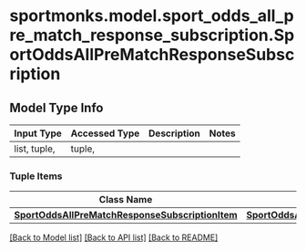 # sportmonks.model.sport_odds_all_pre_match_response_subscription.SportOddsAllPreMatchResponseSubscription

## Model Type Info
Input Type | Accessed Type | Description | Notes
------------ | ------------- | ------------- | -------------
list, tuple,  | tuple,  |  | 

### Tuple Items
Class Name | Input Type | Accessed Type | Description | Notes
------------- | ------------- | ------------- | ------------- | -------------
[**SportOddsAllPreMatchResponseSubscriptionItem**](SportOddsAllPreMatchResponseSubscriptionItem.md) | [**SportOddsAllPreMatchResponseSubscriptionItem**](SportOddsAllPreMatchResponseSubscriptionItem.md) | [**SportOddsAllPreMatchResponseSubscriptionItem**](SportOddsAllPreMatchResponseSubscriptionItem.md) |  | 

[[Back to Model list]](../../README.md#documentation-for-models) [[Back to API list]](../../README.md#documentation-for-api-endpoints) [[Back to README]](../../README.md)

